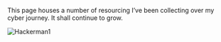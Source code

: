 
This page houses a number of resourcing I’ve been collecting over my cyber journey. It shall continue to grow.

![Hackerman1](/resources/hackerman.gif)
